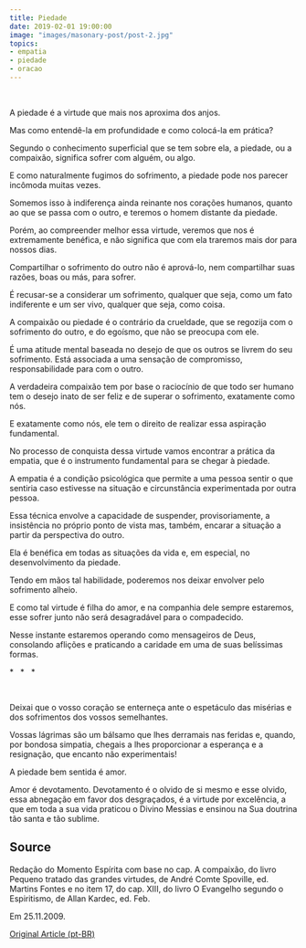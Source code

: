 ```yaml
---
title: Piedade
date: 2019-02-01 19:00:00
image: "images/masonary-post/post-2.jpg"
topics: 
- empatia
- piedade
- oracao
---
```

 

A piedade é a virtude que mais nos aproxima dos anjos.

Mas como entendê-la em profundidade e como colocá-la em prática?

Segundo o conhecimento superficial que se tem sobre ela, a piedade, ou a
compaixão, significa sofrer com alguém, ou algo.

E como naturalmente fugimos do sofrimento, a piedade pode nos parecer incômoda
muitas vezes.

Somemos isso à indiferença ainda reinante nos corações humanos, quanto ao que
se passa com o outro, e teremos o homem distante da piedade.

Porém, ao compreender melhor essa virtude, veremos que nos é extremamente
benéfica, e não significa que com ela traremos mais dor para nossos dias.

Compartilhar o sofrimento do outro não é aprová-lo, nem compartilhar suas
razões, boas ou más, para sofrer.

É recusar-se a considerar um sofrimento, qualquer que seja, como um fato
indiferente e um ser vivo, qualquer que seja, como coisa.

A compaixão ou piedade é o contrário da crueldade, que se regozija com o
sofrimento do outro, e do egoísmo, que não se preocupa com ele.

É uma atitude mental baseada no desejo de que os outros se livrem do seu
sofrimento. Está associada a uma sensação de compromisso, responsabilidade para
com o outro.

A verdadeira compaixão tem por base o raciocínio de que todo ser humano tem o
desejo inato de ser feliz e de superar o sofrimento, exatamente como nós.

E exatamente como nós, ele tem o direito de realizar essa aspiração
fundamental.

No processo de conquista dessa virtude vamos encontrar a prática da empatia,
que é o instrumento fundamental para se chegar à piedade.

A empatia é a condição psicológica que permite a uma pessoa sentir o que
sentiria caso estivesse na situação e circunstância experimentada por outra
pessoa.

Essa técnica envolve a capacidade de suspender, provisoriamente, a insistência
no próprio ponto de vista mas, também, encarar a situação a partir da
perspectiva do outro.

Ela é benéfica em todas as situações da vida e, em especial, no desenvolvimento
da piedade.

Tendo em mãos tal habilidade, poderemos nos deixar envolver pelo sofrimento
alheio.

E como tal virtude é filha do amor, e na companhia dele sempre estaremos, esse
sofrer junto não será desagradável para o compadecido.

Nesse instante estaremos operando como mensageiros de Deus, consolando aflições
e praticando a caridade em uma de suas belíssimas formas.

*   *   *

 

Deixai que o vosso coração se enterneça ante o espetáculo das misérias e dos
sofrimentos dos vossos semelhantes.

Vossas lágrimas são um bálsamo que lhes derramais nas feridas e, quando, por
bondosa simpatia, chegais a lhes proporcionar a esperança e a resignação, que
encanto não experimentais!

A piedade bem sentida é amor.

Amor é devotamento. Devotamento é o olvido de si mesmo e esse olvido, essa
abnegação em favor dos desgraçados, é a virtude por excelência, a que em toda a
sua vida praticou o Divino Messias e ensinou na Sua doutrina tão santa e tão
sublime.

## Source
Redação do Momento Espírita com base no cap. A compaixão, do livro Pequeno
tratado das grandes virtudes, de André Comte Spoville, ed. Martins Fontes e
no item 17, do cap. XIII, do livro O Evangelho segundo o Espiritismo, de
Allan Kardec, ed.  Feb.  

Em 25.11.2009.


[Original Article (pt-BR)](http://momento.com.br/pt/ler_texto.php?id=2434)
